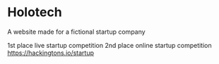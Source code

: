 # Holotech
A website made for a fictional startup company  

1st place live startup competition
2nd place online startup competition
https://hackingtons.io/startup
